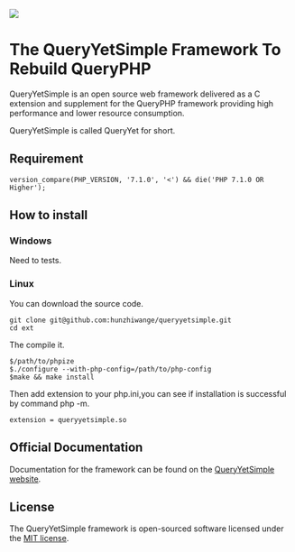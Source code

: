 ![](queryyetsimple.png)

# The QueryYetSimple Framework To Rebuild QueryPHP



QueryYetSimple is an open source web framework delivered as a C extension and supplement for the QueryPHP framework providing high performance and lower resource consumption.

QueryYetSimple is called QueryYet for short.

## Requirement

```
version_compare(PHP_VERSION, '7.1.0', '<') && die('PHP 7.1.0 OR Higher');
```

## How to install

### Windows

Need to tests.

### Linux 

You can download the source code.

```
git clone git@github.com:hunzhiwange/queryyetsimple.git
cd ext
```


The compile it.

```
$/path/to/phpize
$./configure --with-php-config=/path/to/php-config
$make && make install
```

Then add extension to your php.ini,you can see if installation is successful by command php -m.

```
extension = queryyetsimple.so
```

## Official Documentation

Documentation for the framework can be found on the [QueryYetSimple website](http://www.queryphp.com).

## License

The QueryYetSimple framework is open-sourced software licensed under the [MIT license](http://opensource.org/licenses/MIT).

